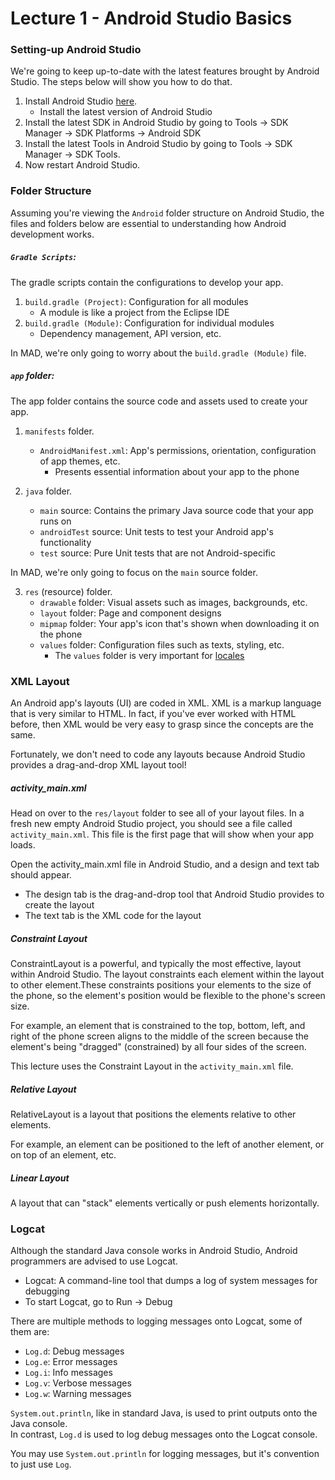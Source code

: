 # Lecture 1 - Android Studio Basics
### Setting-up Android Studio
We're going to keep up-to-date with the latest features brought by Android Studio. The steps below will show you how to do that.

1. Install Android Studio [here](https://developer.android.com/studio/install).  
    - Install the latest version of Android Studio
2. Install the latest SDK in Android Studio by going to Tools -> SDK Manager -> SDK Platforms -> Android SDK  
3. Install the latest Tools in Android Studio by going to Tools -> SDK Manager -> SDK Tools.  
4. Now restart Android Studio.

### Folder Structure
Assuming you're viewing the ```Android``` folder structure on Android Studio, the files and folders
below are essential to understanding how Android development works.

##### ```Gradle Scripts```:
The gradle scripts contain the configurations to develop your app.

1. ```build.gradle (Project)```: Configuration for all modules
    - A module is like a project from the Eclipse IDE
2. ```build.gradle (Module)```: Configuration for individual modules
    - Dependency management, API version, etc.

In MAD, we're only going to worry about the ```build.gradle (Module)``` file.

##### ```app``` folder:
The app folder contains the source code and assets used to create your app.

1. ```manifests``` folder.
    - ```AndroidManifest.xml```: App's permissions, orientation, configuration of app themes, etc.
        - Presents essential information about your app to the phone

2. ```java``` folder.
    - ```main``` source: Contains the primary Java source code that your app runs on
    - ```androidTest``` source: Unit tests to test your Android app's functionality
    - ```test``` source: Pure Unit tests that are not Android-specific

In MAD, we're only going to focus on the ```main``` source folder.

3. ```res``` (resource) folder.
    - ```drawable``` folder: Visual assets such as images, backgrounds, etc.
    - ```layout``` folder: Page and component designs
    - ```mipmap``` folder: Your app's icon that's shown when downloading it on the phone
    - ```values``` folder: Configuration files such as texts, styling, etc.
        - The ```values``` folder is very important for [locales](https://developer.android.com/training/basics/supporting-devices/languages)

### XML Layout
An Android app's layouts (UI) are coded in XML. XML is a markup language that is very similar to HTML.
In fact, if you've ever worked with HTML before, then XML would be very easy to grasp since the concepts are the same.

Fortunately, we don't need to code any layouts because Android Studio provides a drag-and-drop XML layout tool!

##### activity_main.xml
Head on over to the ```res/layout``` folder to see all of your layout files. In a fresh new empty Android Studio project,
you should see a file called ```activity_main.xml```. This file is the first page that will show when your app loads.

Open the activity_main.xml file in Android Studio, and a design and text tab should appear.
- The design tab is the drag-and-drop tool that Android Studio provides to create the layout
- The text tab is the XML code for the layout

##### Constraint Layout
ConstraintLayout is a powerful, and typically the most effective, layout within Android Studio. The layout
constraints each element within the layout to other element.These constraints positions your elements to the
size of the phone, so the element's position would be flexible to the phone's screen size.

For example, an element that is constrained to the top, bottom, left, and right of the phone screen aligns to the middle
of the screen because the element's being "dragged" (constrained) by all four sides of the screen.

This lecture uses the Constraint Layout in the ```activity_main.xml``` file.

##### Relative Layout
RelativeLayout is a layout that positions the elements relative to other elements.

For example, an element can be positioned to the left of another element, or on top of an element, etc.

##### Linear Layout
A layout that can "stack" elements vertically or push elements horizontally.

### Logcat
Although the standard Java console works in Android Studio, Android programmers are advised to use Logcat.
- Logcat: A command-line tool that dumps a log of system messages for debugging
- To start Logcat, go to Run -> Debug

There are multiple methods to logging messages onto Logcat, some of them are:
- ```Log.d```: Debug messages
- ```Log.e```: Error messages
- ```Log.i```: Info messages
- ```Log.v```: Verbose messages
- ```Log.w```: Warning messages


```System.out.println```, like in standard Java, is used to print outputs onto the Java console.  
In contrast, ```Log.d``` is used to log debug messages onto the Logcat console.

You may use ```System.out.println``` for logging messages, but it's convention to just use ```Log```.

